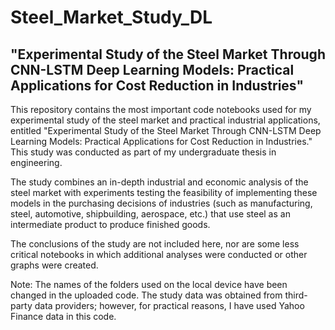# Steel_Market_Study_DL

## "Experimental Study of the Steel Market Through CNN-LSTM Deep Learning Models: Practical Applications for Cost Reduction in Industries"

This repository contains the most important code notebooks used for my experimental study of the steel market and practical industrial applications, entitled "Experimental Study of the Steel Market Through CNN-LSTM Deep Learning Models: Practical Applications for Cost Reduction in Industries." This study was conducted as part of my undergraduate thesis in engineering.

The study combines an in-depth industrial and economic analysis of the steel market with experiments testing the feasibility of implementing these models in the purchasing decisions of industries (such as manufacturing, steel, automotive, shipbuilding, aerospace, etc.) that use steel as an intermediate product to produce finished goods.

The conclusions of the study are not included here, nor are some less critical notebooks in which additional analyses were conducted or other graphs were created.

Note: The names of the folders used on the local device have been changed in the uploaded code. The study data was obtained from third-party data providers; however, for practical reasons, I have used Yahoo Finance data in this code.
